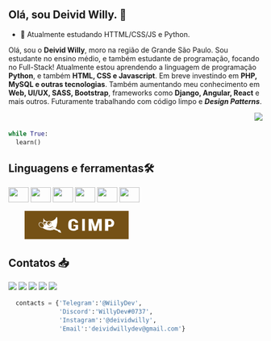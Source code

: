 ##  Olá, sou Deivid Willy. 👑 ##
- 🌱 Atualmente estudando HTTML/CSS/JS e Python.

<p>Olá, sou o <strong>Deivid Willy</strong>, moro na região de Grande São Paulo. Sou estudante no ensino médio, e também estudante de programação, focando no Full-Stack! Atualmente estou aprendendo a linguagem de programação <b>Python</b>, e também <b>HTML, CSS e Javascript</b>. Em breve investindo em <b>PHP, MySQL e outras tecnologias</b>. Também aumentando meu conhecimento em <b>Web, UI/UX, SASS, Bootstrap</b>, frameworks como <b>Django, Angular, React</b> e mais outros. Futuramente trabalhando com código limpo e <b><i>Design Patterns</i></b>.</p>

<div align="right">
  <a href="https://github.com/DeividWilly">
  <img height="160em" src="https://github-readme-stats.vercel.app/api?username=DeividWilly&show_icons=true&theme=dracula&include_all_commits=true&count_private=true"/>
</div>

```python
while True:
  learn()
``` 
## Linguagens e ferramentas🛠️ ##
 
<div style="display: inline_block">
  <img align="center" src="https://cdn.jsdelivr.net/gh/devicons/devicon/icons/html5/html5-original-wordmark.svg" height="30" width="40" alt="">
  <img align="center" src="https://cdn.jsdelivr.net/gh/devicons/devicon/icons/css3/css3-original-wordmark.svg" height="30" width="40" alt="">
  <img align="center" src="https://cdn.jsdelivr.net/gh/devicons/devicon/icons/javascript/javascript-original.svg" height="30" width="40" alt="">
  <img align="center" src="https://cdn.jsdelivr.net/gh/devicons/devicon/icons/python/python-original.svg" height="30" width="40" alt="">
  <img align="center" src="https://cdn.jsdelivr.net/gh/devicons/devicon/icons/php/php-plain.svg" height="30" width="40" alt="">
  <img align="center" src="https://cdn.jsdelivr.net/gh/devicons/devicon/icons/mysql/mysql-original-wordmark.svg" height="30" width="40" alt="">
 </div><br>

<div>
  <img src="https://img.shields.io/badge/Python-3776AB?style=for-the-badge&logo=python&logoColor=white" alt="">
  <img src="https://img.shields.io/badge/HTML5-E34F26?style=for-the-badge&logo=html5&logoColor=white" alt="">
  <img src="https://img.shields.io/badge/CSS-239120?&style=for-the-badge&logo=css3&logoColor=white" alt="">
  <img src="https://img.shields.io/badge/JavaScript-F7DF1E?style=for-the-badge&logo=javascript&logoColor=black" alt="">
  <img src="https://img.shields.io/badge/Sass-CC6699?style=for-the-badge&logo=sass&logoColor=white" alt="">
  <img src="https://img.shields.io/badge/PHP-777BB4?style=for-the-badge&logo=php&logoColor=white" alt="">
  <img src="https://img.shields.io/badge/MySQL-00000F?style=for-the-badge&logo=mysql&logoColor=white" alt="">
  <img src="https://img.shields.io/badge/Windows-0078D6?style=for-the-badge&logo=windows&logoColor=white" alt="">
  <img src="https://github.com/jswelsh/jswelsh/blob/main/Images/gimp_badgev1.svg" alt="">

</div>
 
## Contatos 📥 ##
 
<div>
  <a href="https://www.facebook.com/profile.php?id=100005456084926" target="_blank"><img src="https://img.shields.io/badge/Facebook-1877F2?style=for-the-badge&logo=facebook&logoColor=white" target="_blank"></a>
  <a href="https://instagram.com/deividwillly" target="_blank"><img src="https://img.shields.io/badge/-Instagram-%23E4405F?style=for-the-badge&logo=instagram&logoColor=white" target="_blank"></a>
  <a href="https://twitter.com/LovisWilly?t=ALiE5CoerPiv_qSJqQT5DQ&s=09" target="_blank"><img src="https://img.shields.io/badge/Twitter-1DA1F2?style=for-the-badge&logo=twitter&logoColor=white" target="_blank"></a>
  <a href="https://t.me/WillyDev" target="_blank"><img src="https://img.shields.io/badge/Telegram-2CA5E0?style=for-the-badge&logo=telegram&logoColor=white"></a> 
  <a href="https://steamcommunity.com/id/NamelessSoul/" target="_blank"><img src="https://img.shields.io/badge/Steam-000000?style=for-the-badge&logo=steam&logoColor=white" target="_blank"></a>
  <a linkType="email" href="mailto:deividwillydev@gmail.com" target="_blank"><img src="https://img.shields.io/badge/Gmail-D14836?style=for-the-badge&logo=gmail&logoColor=white" alt=""></a>
</div>
  
<img align="right" src="https://i.imgur.com/QraGZGz.gif" alt="" >
 
```python
  contacts = {'Telegram':'@WiilyDev',
              'Discord':'WillyDev#0737',
              'Instagram':'@deividwilly',
              'Email':'deividwillydev@gmail.com'}
 ```
